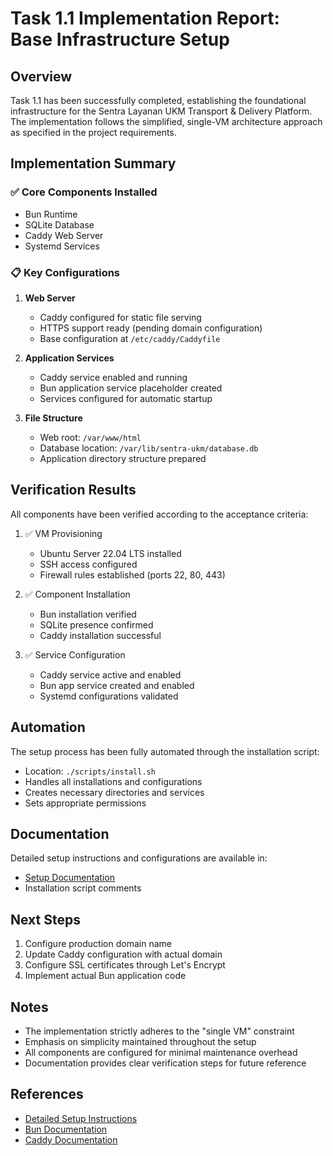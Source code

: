 # Task 1.1 Implementation Report: Base Infrastructure Setup

## Overview
Task 1.1 has been successfully completed, establishing the foundational infrastructure for the Sentra Layanan UKM Transport & Delivery Platform. The implementation follows the simplified, single-VM architecture approach as specified in the project requirements.

## Implementation Summary

### ✅ Core Components Installed
- Bun Runtime
- SQLite Database
- Caddy Web Server
- Systemd Services

### 📋 Key Configurations
1. **Web Server**
   - Caddy configured for static file serving
   - HTTPS support ready (pending domain configuration)
   - Base configuration at `/etc/caddy/Caddyfile`

2. **Application Services**
   - Caddy service enabled and running
   - Bun application service placeholder created
   - Services configured for automatic startup

3. **File Structure**
   - Web root: `/var/www/html`
   - Database location: `/var/lib/sentra-ukm/database.db`
   - Application directory structure prepared

## Verification Results
All components have been verified according to the acceptance criteria:

1. ✅ VM Provisioning
   - Ubuntu Server 22.04 LTS installed
   - SSH access configured
   - Firewall rules established (ports 22, 80, 443)

2. ✅ Component Installation
   - Bun installation verified
   - SQLite presence confirmed
   - Caddy installation successful

3. ✅ Service Configuration
   - Caddy service active and enabled
   - Bun app service created and enabled
   - Systemd configurations validated

## Automation
The setup process has been fully automated through the installation script:
- Location: `./scripts/install.sh`
- Handles all installations and configurations
- Creates necessary directories and services
- Sets appropriate permissions

## Documentation
Detailed setup instructions and configurations are available in:
- [Setup Documentation](setup_task_1.1.md)
- Installation script comments

## Next Steps
1. Configure production domain name
2. Update Caddy configuration with actual domain
3. Configure SSL certificates through Let's Encrypt
4. Implement actual Bun application code

## Notes
- The implementation strictly adheres to the "single VM" constraint
- Emphasis on simplicity maintained throughout the setup
- All components are configured for minimal maintenance overhead
- Documentation provides clear verification steps for future reference

## References
- [Detailed Setup Instructions](setup_task_1.1.md)
- [Bun Documentation](https://bun.sh)
- [Caddy Documentation](https://caddyserver.com/docs/)